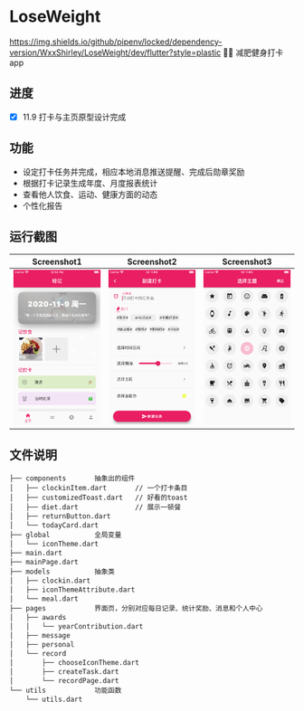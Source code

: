 # LoseWeight
https://img.shields.io/github/pipenv/locked/dependency-version/WxxShirley/LoseWeight/dev/flutter?style=plastic 
🏃‍♀️ 减肥健身打卡app

## 进度
 - [x] 11.9 打卡与主页原型设计完成

## 功能
* 设定打卡任务并完成，相应本地消息推送提醒、完成后勋章奖励
* 根据打卡记录生成年度、月度报表统计
* 查看他人饮食、运动、健康方面的动态
* 个性化报告

## 运行截图

 Screenshot1 | Screenshot2 | Screenshot3 
 -|-|-
 ![sh1](https://github.com/WxxShirley/LoseWeight/blob/master/README.assets/WechatIMG177.png)|![sh2](https://github.com/WxxShirley/LoseWeight/blob/master/README.assets/WechatIMG178.png)|![sh3](https://github.com/WxxShirley/LoseWeight/blob/master/README.assets/WechatIMG179.png)


## 文件说明
```
├── components       抽象出的组件
│   ├── clockinItem.dart       // 一个打卡条目
│   ├── customizedToast.dart   // 好看的toast
│   ├── diet.dart              // 展示一顿餐
│   ├── returnButton.dart     
│   └── todayCard.dart  
├── global           全局变量
│   └── iconTheme.dart
├── main.dart
├── mainPage.dart
├── models           抽象类
│   ├── clockin.dart
│   ├── iconThemeAttribute.dart
│   └── meal.dart
├── pages            界面页，分别对应每日记录、统计奖励、消息和个人中心
│   ├── awards
│   │   └── yearContribution.dart
│   ├── message
│   ├── personal
│   └── record
│       ├── chooseIconTheme.dart
│       ├── createTask.dart
│       └── recordPage.dart
└── utils            功能函数
    └── utils.dart
```

